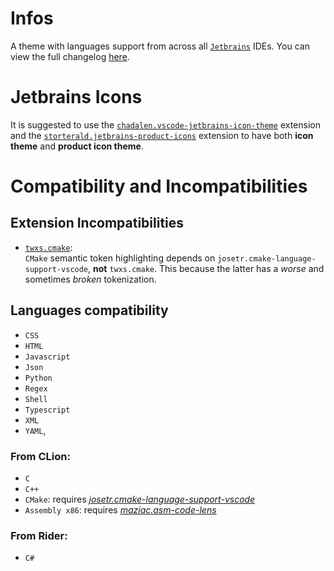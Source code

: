 # Infos

A theme with languages support from across all [`Jetbrains`](https://www.jetbrains.com) IDEs.
You can view the full changelog [here](./CHANGELOG.md).

# Jetbrains Icons

It is suggested to use the [`chadalen.vscode-jetbrains-icon-theme`](https://marketplace.visualstudio.com/items?itemName=chadalen.vscode-jetbrains-icon-theme)
extension and the [`storterald.jetbrains-product-icons`](https://marketplace.visualstudio.com/items?itemName=storterald.jetbrains-product-iconse)
extension to have both **icon theme** and **product icon theme**.

# Compatibility and Incompatibilities

## Extension Incompatibilities

- [`twxs.cmake`](https://marketplace.visualstudio.com/items?itemName=twxs.cmake):<br>
  `CMake` semantic token highlighting depends on `josetr.cmake-language-support-vscode`, **not** `twxs.cmake`.
  This because the latter has a *worse* and sometimes *broken* tokenization.

## Languages compatibility

 - `CSS`
 - `HTML`
 - `Javascript`
 - `Json`
 - `Python`
 - `Regex`
 - `Shell`
 - `Typescript`
 - `XML`
 - `YAML`,

### From CLion:
 - `C`
 - `C++`
 - `CMake`: requires [*josetr.cmake-language-support-vscode*](https://marketplace.visualstudio.com/items?itemName=josetr.cmake-language-support-vscode)
 - `Assembly x86`: requires [*maziac.asm-code-lens*](https://marketplace.visualstudio.com/items?itemName=maziac.asm-code-lens)

### From Rider:
 - `C#`